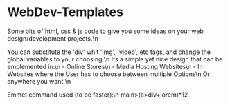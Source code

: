 # WebDev-Templates
Some bits of html, css &amp; js code to give you some ideas on your web design/development projects.\n

You can substitute the 'div' whit 'img', 'video', etc tags, and change the global variables to your choosing.\n
    Its a simple yet nice design that can be emplemented in:\n
        - Online Stores\n
        - Media Hosting Websites\n
        - In Websites where the User has to choose between multiple Options\n
    Or anywhere you want!\n

Emmet command used (to be faster):\n
main>(a>div+lorem)*12

